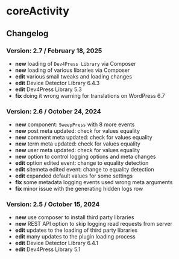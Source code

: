 # coreActivity

## Changelog

### Version: 2.7 / February 18, 2025

* **new** loading of `Dev4Press Library` via Composer
* **new** loading of various libraries via Composer
* **edit** various small tweaks and loading changes
* **edit** Device Detector Library 6.4.3
* **edit** Dev4Press Library 5.3
* **fix** doing it wrong warning for translations on WordPress 6.7

### Version: 2.6 / October 24, 2024

* **new** component: `SweepPress` with 8 more events
* **new** post meta updated: check for values equality
* **new** comment meta updated: check for values equality
* **new** term meta updated: check for values equality
* **new** user meta updated: check for values equality
* **new** option to control logging options and meta changes
* **edit** option edited event: change to equality detection
* **edit** sitemeta edited event: change to equality detection
* **edit** expanded default values for some settings
* **fix** some metadata logging events used wrong meta arguments
* **fix** minor issue with the generating hidden logs row

### Version: 2.5 / October 15, 2024

* **new** use composer to install third party libraries
* **new** REST API option to skip logging read requests from server
* **edit** updates to the loading of third party libraries
* **edit** many updates to the plugin loading process
* **edit** Device Detector Library 6.4.1
* **edit** Dev4Press Library 5.1
